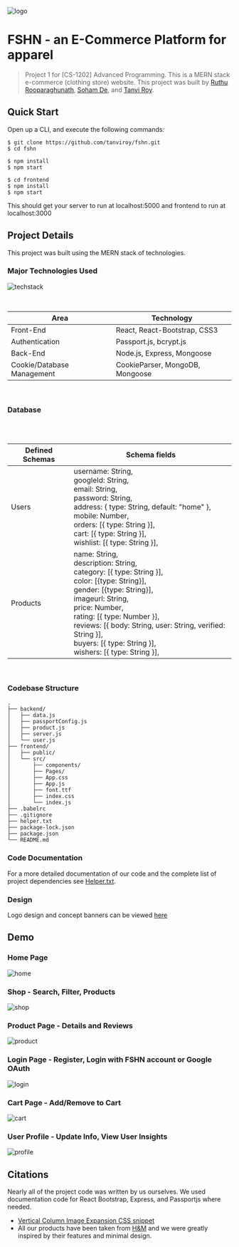 ![logo](https://user-images.githubusercontent.com/61850850/96576215-79825380-12ef-11eb-9843-6bb4146b766f.png)

# FSHN - an E-Commerce Platform for apparel
> Project 1 for [CS-1202] Advanced Programming. This is a MERN stack e-commerce (clothing store) website. This project was built by [Ruthu Rooparaghunath](https://github.com/hulikalruthu), [Soham De](https://github.com/actuallysoham), and [Tanvi Roy](https://github.com/tanviroy). 

## Quick Start
Open up a CLI, and execute the following commands:
```
$ git clone https://github.com/tanviroy/fshn.git
$ cd fshn

$ npm install
$ npm start

$ cd frontend
$ npm install
$ npm start
```
This should get your server to run at localhost:5000 and frontend to run at localhost:3000

## Project Details
This project was built using the MERN stack of technologies.

### Major Technologies Used
![techstack](https://user-images.githubusercontent.com/61850850/96565848-8482b700-12e2-11eb-8e6c-3e0f04c98289.png)

<br/>
<table>
<thead>
<tr>
<th>Area</th>
<th>Technology</th>
</tr>
</thead>
<tbody>
	<tr>
		<td>Front-End</td>
		<td>React, React-Bootstrap, CSS3</td>
	</tr>
	<tr>
		<td>Authentication</td>
		<td>Passport.js, bcrypt.js</td>
	</tr>
	<tr>
		<td>Back-End</td>
		<td>Node.js, Express, Mongoose</td>
	</tr>
	<tr>
		<td>Cookie/Database Management</td>
		<td>CookieParser, MongoDB, Mongoose</td>
	</tr>
</tbody>
</table>
<br/>

### Database
<table>
<thead>
<tr>
<th>Defined Schemas</th>
<th>Schema fields</th>
</tr>
</thead>
<tbody>
	<tr>
		<td>Users</td>
		<td>username: String,<br/>
  		googleId: String,<br/>
  		email: String,<br/>
  		password: String,<br/>
  		address: { type: String, default: "home" },<br/>
  		mobile: Number,<br/>
  		orders: [{ type: String }],<br/>
  		cart: [{ type: String }],<br/>
  		wishlist: [{ type: String }],</td><br/>
	</tr>
	<tr>
		<td>Products</td>
		<td>name: String,<br/>
  		description: String,<br/>
 		category: [{ type: String }],<br/>
 		color: [{type: String}],<br/>
 		gender: [{type: String}],<br/>
  		imageurl: String,<br/>
  		price: Number,<br/>
 		rating: [{ type: Number }],<br/>
  		reviews: [{ body: String, user: String, verified: String }],<br/>
  		buyers: [{ type: String }],<br/>
  		wishers: [{ type: String }],</td><br/>
	</tr>
	
</tbody>
</table>
<br/>

### Codebase Structure 
```
.
├── backend/
│   ├── data.js
│   ├── passportConfig.js
│   ├── product.js
│   ├── server.js
│   └── user.js
├── frontend/
│   ├── public/
│   └── src/
│       ├── components/
│       ├── Pages/
│       ├── App.css
│       ├── App.js
│       ├── font.ttf
│       ├── index.css
│       └── index.js
├── .babelrc
├── .gitignore
├── helper.txt
├── package-lock.json
├── package.json
└── README.md
```

### Code Documentation
For a more detailed documentation of our code and the complete list of project dependencies see [Helper.txt](helper.txt).

### Design
Logo design and concept banners can be viewed [here](https://www.canva.com/design/DAEJ2_HNt70/EwHMzzYoWlaoPhGUtJx-Dw/view?utm_content=DAEJ2_HNt70&utm_campaign=designshare&utm_medium=link&utm_source=publishpresent)

## Demo
<Insert Demo GIF files here>

### Home Page

![home](https://user-images.githubusercontent.com/60803609/96766972-81c6b580-13f9-11eb-81ae-2bc438b603c6.gif)

### Shop - Search, Filter, Products

![shop](https://user-images.githubusercontent.com/60803609/96766516-d6b5fc00-13f8-11eb-8356-2003ec6cc036.gif)

### Product Page - Details and Reviews 

![product](https://user-images.githubusercontent.com/60803609/96767901-cb63d000-13fa-11eb-970a-27532c6d6221.gif)

### Login Page - Register, Login with FSHN account or Google OAuth

![login](https://user-images.githubusercontent.com/60803609/96767572-52fd0f00-13fa-11eb-8f15-9c1d6cabd8c1.gif)

### Cart Page - Add/Remove to Cart

![cart](https://user-images.githubusercontent.com/60803609/96767786-9bb4c800-13fa-11eb-98a8-9a65368ff2e8.gif)

### User Profile - Update Info, View User Insights

![profile](https://user-images.githubusercontent.com/60803609/96767342-087b9280-13fa-11eb-8f42-d9007d8159a8.gif)

## Citations
Nearly all of the project code was written by us ourselves. We used documentation code for React Bootstrap, Express, and Passportjs where needed. 
* [Vertical Column Image Expansion CSS snippet](https://codepen.io/januaryofmine/pen/VRgEvV)
* All our products have been taken from [H&M](https://www2.hm.com/en_us/index.html) and we were greatly inspired by their features and minimal design.
